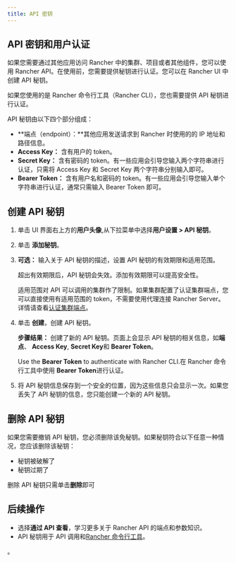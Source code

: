 ```yaml
---
title: API 密钥
---
```


## API 密钥和用户认证

如果您需要通过其他应用访问 Rancher 中的集群、项目或者其他组件，您可以使用 Rancher API。在使用前，您需要提供秘钥进行认证。您可以在 Rancher UI 中创建 API 秘钥。

如果您使用的是 Rancher 命令行工具（Rancher CLI），您也需要提供 API 秘钥进行认证。

API 秘钥由以下四个部分组成：

- **端点（endpoint）：**其他应用发送请求到 Rancher 时使用的的 IP 地址和路径信息。
- **Access Key：** 含有用户的 token。
- **Secret Key：** 含有密码的 token。有一些应用会引导您输入两个字符串进行认证，只需将 Access Key 和 Secret Key 两个字符串分别输入即可。
- **Bearer Token：** 含有用户名和密码的 token。有一些应用会引导您输入单个字符串进行认证，通常只需输入 Bearer Token 即可。

## 创建 API 秘钥

1. 单击 UI 界面右上方的**用户头像**,从下拉菜单中选择**用户设置 > API 秘钥**。

1. 单击 **添加秘钥**。

1. **可选：** 输入关于 API 秘钥的描述，设置 API 秘钥的有效期限和适用范围。

   超出有效期限后，API 秘钥会失效。添加有效期限可以提高安全性。

   适用范围对 API 可以调用的集群作了限制。如果集群配置了认证集群端点，您可以直接使用有适用范围的 token，不需要使用代理连接 Rancher Server。详情请查看[认证集群端点](/docs/overview/architecture/_index#4-authorized-cluster-endpoint)。

1. 单击 **创建**，创建 API 秘钥。

   **步骤结果：** 创建了新的 API 秘钥。页面上会显示 API 秘钥的相关信息，如**端点**、 **Access Key**, **Secret Key**和 **Bearer Token**。

   Use the **Bearer Token** to authenticate with Rancher CLI.在 Rancher 命令行工具中使用 **Bearer Token**进行认证。

1. 将 API 秘钥信息保存到一个安全的位置，因为这些信息只会显示一次。如果您丢失了 API 秘钥的信息，您只能创建一个新的 API 秘钥。

## 删除 API 秘钥

如果您需要撤销 API 秘钥，您必须删除该免秘钥。如果秘钥符合以下任意一种情况，您应该删除该秘钥：

- 秘钥被破解了
- 秘钥过期了

删除 API 秘钥只需单击**删除**即可

## 后续操作

- 选择**通过 API 查看**，学习更多关于 Rancher API 的端点和参数知识。
- API 秘钥用于 API 调用和[Rancher 命令行工具](/docs/cli/_index)。

。
